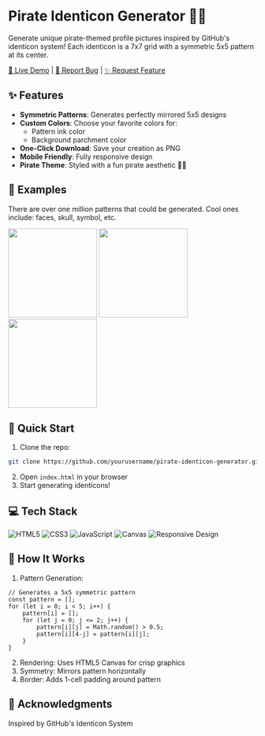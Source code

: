 # Pirate Identicon Generator 🏴‍☠️

Generate unique pirate-themed profile pictures inspired by GitHub's identicon system! Each identicon is a 7x7 grid with a symmetric 5x5 pattern at its center.

[🔴 Live Demo](https://codingkatty.github.io/profilepic/) | [📝 Report Bug](https://github.com/codingkatty/profilepic/issues/new?assignees=&labels=bug&projects=&template=bug_report.yml&title=%5BBUG%5D%3A+) | [✨ Request Feature](https://github.com/codingkatty/profilepic/issues/new?assignees=&labels=enhancement&projects=&template=feature_request.yml&title=%5BFEATURE%5D%3A+)

## ✨ Features

- **Symmetric Patterns**: Generates perfectly mirrored 5x5 designs
- **Custom Colors**: Choose your favorite colors for:
  - Pattern ink color
  - Background parchment color
- **One-Click Download**: Save your creation as PNG
- **Mobile Friendly**: Fully responsive design
- **Pirate Theme**: Styled with a fun pirate aesthetic 🏴‍☠️

## 💖 Examples
There are over one million patterns that could be generated. Cool ones include: faces, skull, symbol, etc.

<img src="https://i.imgur.com/HmUqbrG.png" width="180px" height="180px">  <img src="https://i.imgur.com/9tOKb55.png" width="180px" height="180px">  <img src="https://i.imgur.com/hNraLje.png" width="180px" height="180px">

## 🚀 Quick Start

1. Clone the repo:
```bash
git clone https://github.com/yourusername/pirate-identicon-generator.git 
```

2. Open `index.html` in your browser
3. Start generating identicons!

## 💻 Tech Stack
![HTML5](https://img.shields.io/badge/HTML5-E34F26?style=for-the-badge&logo=html5&logoColor=white)
![CSS3](https://img.shields.io/badge/CSS3-1572B6?style=for-the-badge&logo=css3&logoColor=white)
![JavaScript](https://img.shields.io/badge/JavaScript-F7DF1E?style=for-the-badge&logo=javascript&logoColor=black)
![Canvas](https://img.shields.io/badge/Canvas-FF6384?style=for-the-badge&logo=html5&logoColor=white)
![Responsive Design](https://img.shields.io/badge/Responsive%20Design-3ECF8E?style=for-the-badge&logo=css3&logoColor=white)

## 🎨 How It Works
1. Pattern Generation:
```
// Generates a 5x5 symmetric pattern
const pattern = [];
for (let i = 0; i < 5; i++) {
    pattern[i] = [];
    for (let j = 0; j <= 2; j++) {
        pattern[i][j] = Math.random() > 0.5;
        pattern[i][4-j] = pattern[i][j];
    }
}
```
2. Rendering: Uses HTML5 Canvas for crisp graphics
3. Symmetry: Mirrors pattern horizontally
4. Border: Adds 1-cell padding around pattern

## 🙏 Acknowledgments
Inspired by GitHub's Identicon System
